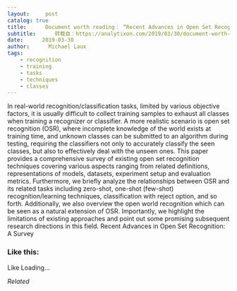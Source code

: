 ```yaml
---
layout:     post
catalog: true
title:      Document worth reading： “Recent Advances in Open Set Recognition： A Survey”
subtitle:      转载自：https://analytixon.com/2019/03/30/document-worth-reading-recent-advances-in-open-set-recognition-a-survey/
date:      2019-03-30
author:      Michael Laux
tags:
    - recognition
    - training
    - tasks
    - techniques
    - classes
---
```


In real-world recognition/classification tasks, limited by various objective factors, it is usually difficult to collect training samples to exhaust all classes when training a recognizer or classifier. A more realistic scenario is open set recognition (OSR), where incomplete knowledge of the world exists at training time, and unknown classes can be submitted to an algorithm during testing, requiring the classifiers not only to accurately classify the seen classes, but also to effectively deal with the unseen ones. This paper provides a comprehensive survey of existing open set recognition techniques covering various aspects ranging from related definitions, representations of models, datasets, experiment setup and evaluation metrics. Furthermore, we briefly analyze the relationships between OSR and its related tasks including zero-shot, one-shot (few-shot) recognition/learning techniques, classification with reject option, and so forth. Additionally, we also overview the open world recognition which can be seen as a natural extension of OSR. Importantly, we highlight the limitations of existing approaches and point out some promising subsequent research directions in this field. Recent Advances in Open Set Recognition: A Survey





### Like this:

Like Loading...


*Related*

